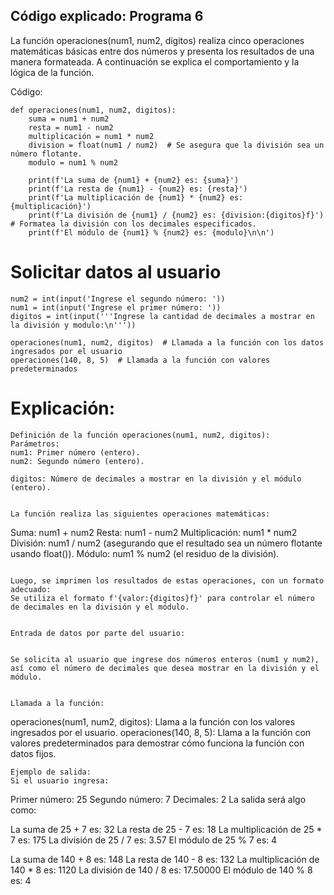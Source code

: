 ## Código explicado: Programa 6
La función operaciones(num1, num2, digitos) realiza cinco operaciones matemáticas básicas entre dos números y presenta los resultados de una manera formateada. A continuación se explica el comportamiento y la lógica de la función.

Código:
```
def operaciones(num1, num2, digitos):
    suma = num1 + num2
    resta = num1 - num2
    multiplicación = num1 * num2
    division = float(num1 / num2)  # Se asegura que la división sea un número flotante.
    modulo = num1 % num2
    
    print(f'La suma de {num1} + {num2} es: {suma}')
    print(f'La resta de {num1} - {num2} es: {resta}')
    print(f'La multiplicación de {num1} * {num2} es: {multiplicación}')
    print(f'La división de {num1} / {num2} es: {division:{digitos}f}')  # Formatea la división con los decimales especificados.
    print(f'El módulo de {num1} % {num2} es: {modulo}\n\n')
```
# Solicitar datos al usuario
```
num2 = int(input('Ingrese el segundo número: '))    
num1 = int(input('Ingrese el primer número: '))    
digitos = int(input('''Ingrese la cantidad de decimales a mostrar en la división y modulo:\n'''))    

operaciones(num1, num2, digitos)  # Llamada a la función con los datos ingresados por el usuario
operaciones(140, 8, 5)  # Llamada a la función con valores predeterminados
```

# Explicación:
```
Definición de la función operaciones(num1, num2, digitos):
Parámetros:
num1: Primer número (entero).
num2: Segundo número (entero).

digitos: Número de decimales a mostrar en la división y el módulo (entero).


La función realiza las siguientes operaciones matemáticas:
```
Suma: num1 + num2
Resta: num1 - num2
Multiplicación: num1 * num2
División: num1 / num2 (asegurando que el resultado sea un número flotante usando float()).
Módulo: num1 % num2 (el residuo de la división).
```

Luego, se imprimen los resultados de estas operaciones, con un formato adecuado:
Se utiliza el formato f'{valor:{digitos}f}' para controlar el número de decimales en la división y el módulo.


Entrada de datos por parte del usuario:


Se solicita al usuario que ingrese dos números enteros (num1 y num2), así como el número de decimales que desea mostrar en la división y el módulo.


Llamada a la función:
```
operaciones(num1, num2, digitos): Llama a la función con los valores ingresados por el usuario.
operaciones(140, 8, 5): Llama a la función con valores predeterminados para demostrar cómo funciona la función con datos fijos.
```
Ejemplo de salida:
Si el usuario ingresa:

```
Primer número: 25
Segundo número: 7
Decimales: 2
La salida será algo como:


La suma de 25 + 7 es: 32
La resta de 25 - 7 es: 18
La multiplicación de 25 * 7 es: 175
La división de 25 / 7 es: 3.57
El módulo de 25 % 7 es: 4


La suma de 140 + 8 es: 148
La resta de 140 - 8 es: 132
La multiplicación de 140 * 8 es: 1120
La división de 140 / 8 es: 17.50000
El módulo de 140 % 8 es: 4
```
